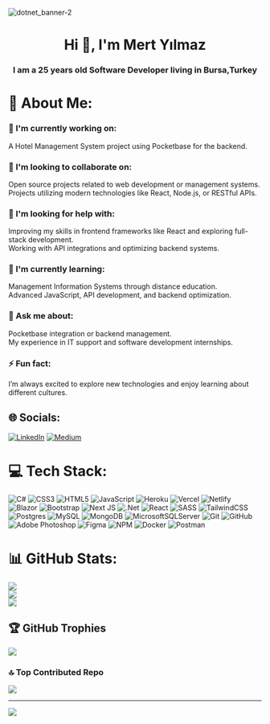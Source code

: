 ![dotnet_banner-2](https://github.com/Tressaera/Tressaera/assets/104678461/a19021c5-8e33-48f4-b6c1-10aaea0c18d8)
<h1 align="center">Hi 👋, I'm Mert Yılmaz</h1>
<h3 align="center">I am a 25 years old Software Developer living in Bursa,Turkey</h3>

# 💫 About Me:
### **🌱 I'm currently working on:**
A Hotel Management System project using Pocketbase for the backend.

### **👯 I'm looking to collaborate on:**
Open source projects related to web development or management systems.  
Projects utilizing modern technologies like React, Node.js, or RESTful APIs.

### **🤝 I'm looking for help with:**
Improving my skills in frontend frameworks like React and exploring full-stack development.  
Working with API integrations and optimizing backend systems.

### **🌱 I'm currently learning:**
Management Information Systems through distance education.  
Advanced JavaScript, API development, and backend optimization.

### **💬 Ask me about:**
Pocketbase integration or backend management.  
My experience in IT support and software development internships.

### **⚡ Fun fact:**
I’m always excited to explore new technologies and enjoy learning about different cultures.



## 🌐 Socials:
[![LinkedIn](https://img.shields.io/badge/LinkedIn-%230077B5.svg?logo=linkedin&logoColor=white)](https://linkedin.com/in/https://www.linkedin.com/in/mrtylmz99/) [![Medium](https://img.shields.io/badge/Medium-12100E?logo=medium&logoColor=white)](https://medium.com/@https://medium.com/@mrtylmz863) 

# 💻 Tech Stack:
![C#](https://img.shields.io/badge/c%23-%23239120.svg?style=for-the-badge&logo=csharp&logoColor=white) ![CSS3](https://img.shields.io/badge/css3-%231572B6.svg?style=for-the-badge&logo=css3&logoColor=white) ![HTML5](https://img.shields.io/badge/html5-%23E34F26.svg?style=for-the-badge&logo=html5&logoColor=white) ![JavaScript](https://img.shields.io/badge/javascript-%23323330.svg?style=for-the-badge&logo=javascript&logoColor=%23F7DF1E) ![Heroku](https://img.shields.io/badge/heroku-%23430098.svg?style=for-the-badge&logo=heroku&logoColor=white) ![Vercel](https://img.shields.io/badge/vercel-%23000000.svg?style=for-the-badge&logo=vercel&logoColor=white) ![Netlify](https://img.shields.io/badge/netlify-%23000000.svg?style=for-the-badge&logo=netlify&logoColor=#00C7B7) ![Blazor](https://img.shields.io/badge/blazor-%235C2D91.svg?style=for-the-badge&logo=blazor&logoColor=white) ![Bootstrap](https://img.shields.io/badge/bootstrap-%238511FA.svg?style=for-the-badge&logo=bootstrap&logoColor=white) ![Next JS](https://img.shields.io/badge/Next-black?style=for-the-badge&logo=next.js&logoColor=white) ![.Net](https://img.shields.io/badge/.NET-5C2D91?style=for-the-badge&logo=.net&logoColor=white) ![React](https://img.shields.io/badge/react-%2320232a.svg?style=for-the-badge&logo=react&logoColor=%2361DAFB) ![SASS](https://img.shields.io/badge/SASS-hotpink.svg?style=for-the-badge&logo=SASS&logoColor=white) ![TailwindCSS](https://img.shields.io/badge/tailwindcss-%2338B2AC.svg?style=for-the-badge&logo=tailwind-css&logoColor=white) ![Postgres](https://img.shields.io/badge/postgres-%23316192.svg?style=for-the-badge&logo=postgresql&logoColor=white) ![MySQL](https://img.shields.io/badge/mysql-4479A1.svg?style=for-the-badge&logo=mysql&logoColor=white) ![MongoDB](https://img.shields.io/badge/MongoDB-%234ea94b.svg?style=for-the-badge&logo=mongodb&logoColor=white) ![MicrosoftSQLServer](https://img.shields.io/badge/Microsoft%20SQL%20Server-CC2927?style=for-the-badge&logo=microsoft%20sql%20server&logoColor=white) ![Git](https://img.shields.io/badge/git-%23F05033.svg?style=for-the-badge&logo=git&logoColor=white) ![GitHub](https://img.shields.io/badge/github-%23121011.svg?style=for-the-badge&logo=github&logoColor=white) ![Adobe Photoshop](https://img.shields.io/badge/adobe%20photoshop-%2331A8FF.svg?style=for-the-badge&logo=adobe%20photoshop&logoColor=white) ![Figma](https://img.shields.io/badge/figma-%23F24E1E.svg?style=for-the-badge&logo=figma&logoColor=white) ![NPM](https://img.shields.io/badge/NPM-%23CB3837.svg?style=for-the-badge&logo=npm&logoColor=white) ![Docker](https://img.shields.io/badge/docker-%230db7ed.svg?style=for-the-badge&logo=docker&logoColor=white) ![Postman](https://img.shields.io/badge/Postman-FF6C37?style=for-the-badge&logo=postman&logoColor=white)
# 📊 GitHub Stats:
![](https://github-readme-stats.vercel.app/api?username=Tressaera&theme=merko&hide_border=false&include_all_commits=false&count_private=false)<br/>
![](https://github-readme-streak-stats.herokuapp.com/?user=Tressaera&theme=merko&hide_border=false)<br/>
![](https://github-readme-stats.vercel.app/api/top-langs/?username=Tressaera&theme=merko&hide_border=false&include_all_commits=false&count_private=false&layout=compact)

## 🏆 GitHub Trophies
![](https://github-profile-trophy.vercel.app/?username=Tressaera&theme=merko&no-frame=false&no-bg=false&margin-w=4)

### 🔝 Top Contributed Repo
![](https://github-contributor-stats.vercel.app/api?username=Tressaera&limit=5&theme=merko&combine_all_yearly_contributions=true)

---
[![](https://visitcount.itsvg.in/api?id=Tressaera&icon=0&color=3)](https://visitcount.itsvg.in)

<!-- Proudly created with GPRM ( https://gprm.itsvg.in ) -->
